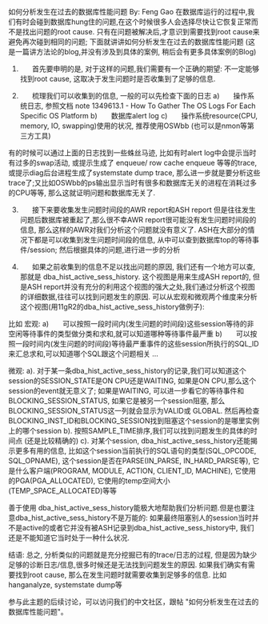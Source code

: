 如何分析发生在过去的数据库性能问题
By: Feng Gao
在数据库运行的过程中,我们有时会碰到数据库hung住的问题,在这个时候很多人会选择尽快让它恢复正常而不是找出问题的root cause. 只有在问题被解决后,才意识到需要找到root cause来避免再次碰到相同的问题; 下面就讲讲如何分析发生在过去的数据库性能问题 (这是一篇讲方法论的blog,并没有涉及到具体的案例, 稍后会有更多具体案例的Blog)


1.       首先要申明的是, 对于这样的问题,我们需要有一个正确的期望: 不一定能够找到root cause, 这取决于发生问题时是否收集到了足够的信息.


2.       梳理我们可以收集到的信息, 一般的可以先检查下面的日志
a)       操作系统日志, 参照文档 note 1349613.1 - How To Gather The OS Logs For Each Specific OS Platform
b)       数据库alert log
c)       操作系统resource(CPU, memory, IO, swapping)使用的状况, 推荐使用OSWbb (也可以是nmon等第三方工具)


有的时候可以通过上面的日志找到一些蛛丝马迹, 比如有时alert log中会提示当时有过多的swap活动, 或提示生成了 enqueue/ row cache enqueue 等等的trace, 或提示diag后台进程生成了systemstate dump trace, 那么进一步就是要分析这些trace了;又比如OSWbb的ps输出显示当时有很多和数据库无关的进程在消耗过多的CPU等等, 那么这就证明问题和数据库无关了.


3.       接下来要收集发生问题时间段的AWR report和ASH report
但是往往发生问题后数据库被重起了,那么很不幸AWR report很可能没有发生问题时间段的信息, 那么这样的AWR对我们分析这个问题就没有意义了.
ASH在大部分的情况下都是可以收集到发生问题时间段的信息, 从中可以查到数据库top的等待事件/session; 然后根据具体的问题,进行进一步的分析


4.       如果之前收集到的信息不足以找出问题的原因, 我们还有一个地方可以查,那就是 dba_hist_active_sess_history.
这个视图是用来生成ASH report的, 但是ASH report并没有充分的利用这个视图的强大之处,我们通过分析这个视图的详细数据,往往可以找到问题发生的原因.
可以从宏观和微观两个维度来分析这个视图(用11gR2的dba_hist_active_sess_history做例子):


比如
宏观:
a)       可以按照一段时间内(发生问题的时间段)这些session等待的非空闲等待事件的类型做分类和求和,就可以知道哪种等待事件最严重
b)       可以按照一段时间内(发生问题的时间段)等待最严重事件的这些session所执行的SQL_ID来汇总求和,可以知道哪个SQL跟这个问题相关
…


微观:
a). 对于某一条dba_hist_active_sess_history的记录,我们可以知道这个session的SESSION_STATE是ON CPU还是WAITING, 如果是ON CPU,那么这个session的event就无意义了; 如果是WAITING, 可以进一步看它的等待事件和BLOCKING_SESSION_STATUS, 如果它是被另一个session阻塞, 那么BLOCKING_SESSION_STATUS这一列就会显示为VALID或 GLOBAL. 然后再检查BLOCKING_INST_ID和BLOCKING_SESSION找到阻塞这个session的是哪里实例上的哪个session
b). 按照SAMPLE_TIME排序,我们可以找到问题发生的具体的时间点 (还是比较精确的)
c). 对某个session, dba_hist_active_sess_history还能揭示更多有用的信息, 比如这个session当前执行的SQL语句的类型(SQL_OPCODE, SQL_OPNAME), 这个session是否在PARSE(IN_PARSE, IN_HARD_PARSE等), 它是什么客户端(PROGRAM, MODULE, ACTION, CLIENT_ID, MACHINE), 它使用的PGA(PGA_ALLOCATED), 它使用的temp空间大小(TEMP_SPACE_ALLOCATED)等等


善于使用 dba_hist_active_sess_history能极大地帮助我们分析问题.但是也要注意dba_hist_active_sess_history不是万能的: 如果最终阻塞别人的session当时并不是active的或者它并没有被ASH记录到dba_hist_active_sess_history中, 我们还是不能知道它当时处于一种什么状况.


结语: 总之, 分析类似的问题就是充分挖掘已有的trace/日志的过程, 但是因为缺少足够的诊断日志/信息,很多时候还是无法找到问题发生的原因. 如果我们确实有需要找到root cause, 那么在发生问题时就需要收集到足够多的信息. 比如hanganalyze, systemstate dump等





参与此主题的后续讨论，可以访问我们的中文社区，跟帖 "如何分析发生在过去的数据库性能问题"。 

